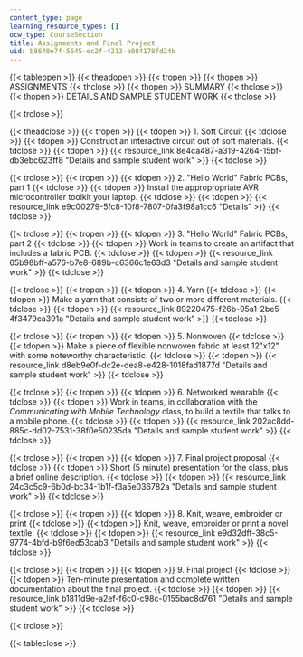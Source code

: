 ```yaml
---
content_type: page
learning_resource_types: []
ocw_type: CourseSection
title: Assignments and Final Project
uid: b8640e7f-5645-ec2f-4213-a084178fd24b
---
```


{{< tableopen >}}
{{< theadopen >}}
{{< tropen >}}
{{< thopen >}}
ASSIGNMENTS
{{< thclose >}}
{{< thopen >}}
SUMMARY
{{< thclose >}}
{{< thopen >}}
DETAILS AND SAMPLE STUDENT WORK
{{< thclose >}}

{{< trclose >}}

{{< theadclose >}}
{{< tropen >}}
{{< tdopen >}}
1\. Soft Circuit
{{< tdclose >}}
{{< tdopen >}}
Construct an interactive circuit out of soft materials.
{{< tdclose >}}
{{< tdopen >}}
{{< resource_link 8e4ca487-a319-4264-15bf-db3ebc623ff8 "Details and sample student work" >}}
{{< tdclose >}}

{{< trclose >}}
{{< tropen >}}
{{< tdopen >}}
2\. "Hello World" Fabric PCBs, part 1
{{< tdclose >}}
{{< tdopen >}}
Install the appropropriate AVR microcontroller toolkit your laptop.
{{< tdclose >}}
{{< tdopen >}}
{{< resource_link e9c00279-5fc8-10f8-7807-0fa3f98a1cc6 "Details" >}}
{{< tdclose >}}

{{< trclose >}}
{{< tropen >}}
{{< tdopen >}}
3\. "Hello World" Fabric PCBs, part 2
{{< tdclose >}}
{{< tdopen >}}
Work in teams to create an artifact that includes a fabric PCB.
{{< tdclose >}}
{{< tdopen >}}
{{< resource_link 65b98bff-a576-b7e8-689b-c6366c1e63d3 "Details and sample student work" >}}
{{< tdclose >}}

{{< trclose >}}
{{< tropen >}}
{{< tdopen >}}
4\. Yarn
{{< tdclose >}}
{{< tdopen >}}
Make a yarn that consists of two or more different materials.
{{< tdclose >}}
{{< tdopen >}}
{{< resource_link 89220475-f26b-95a1-2be5-4f3479ca391a "Details and sample student work" >}}
{{< tdclose >}}

{{< trclose >}}
{{< tropen >}}
{{< tdopen >}}
5\. Nonwoven
{{< tdclose >}}
{{< tdopen >}}
Make a piece of flexible nonwoven fabric at least 12"x12" with some noteworthy characteristic.
{{< tdclose >}}
{{< tdopen >}}
{{< resource_link d8eb9e0f-dc2e-dea8-e428-1018fad1877d "Details and sample student work" >}}
{{< tdclose >}}

{{< trclose >}}
{{< tropen >}}
{{< tdopen >}}
6\. Networked wearable
{{< tdclose >}}
{{< tdopen >}}
Work in teams, in collaboration with the _Communicating with Mobile Technology_ class, to build a textile that talks to a mobile phone.
{{< tdclose >}}
{{< tdopen >}}
{{< resource_link 202ac8dd-885c-dd02-7531-38f0e50235da "Details and sample student work" >}}
{{< tdclose >}}

{{< trclose >}}
{{< tropen >}}
{{< tdopen >}}
7\. Final project proposal
{{< tdclose >}}
{{< tdopen >}}
Short (5 minute) presentation for the class, plus a brief online description.
{{< tdclose >}}
{{< tdopen >}}
{{< resource_link 24c3c5c9-6b0d-bc34-1b1f-f3a5e036782a "Details and sample student work" >}}
{{< tdclose >}}

{{< trclose >}}
{{< tropen >}}
{{< tdopen >}}
8\. Knit, weave, embroider or print
{{< tdclose >}}
{{< tdopen >}}
Knit, weave, embroider or print a novel textile.
{{< tdclose >}}
{{< tdopen >}}
{{< resource_link e9d32dff-38c5-9774-4bfd-b9f6ed53cab3 "Details and sample student work" >}}
{{< tdclose >}}

{{< trclose >}}
{{< tropen >}}
{{< tdopen >}}
9\. Final project
{{< tdclose >}}
{{< tdopen >}}
Ten-minute presentation and complete written documentation about the final project.
{{< tdclose >}}
{{< tdopen >}}
{{< resource_link b1811d9e-a2ef-f6c0-c98c-0155bac8d761 "Details and sample student work" >}}
{{< tdclose >}}

{{< trclose >}}

{{< tableclose >}}